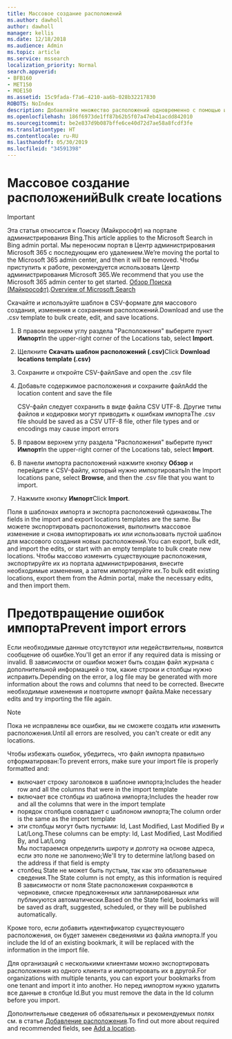 ```yaml
---
title: Массовое создание расположений
ms.author: dawholl
author: dawholl
manager: kellis
ms.date: 12/18/2018
ms.audience: Admin
ms.topic: article
ms.service: mssearch
localization_priority: Normal
search.appverid:
- BFB160
- MET150
- MOE150
ms.assetid: 15c9fada-f7a6-4210-aa6b-028b32217830
ROBOTS: NoIndex
description: Добавляйте множество расположений одновременно с помощью инструментов импорта на портале администрирования Поиска (Майкрософт)
ms.openlocfilehash: 186f6973de1ff87b62b5f07a47eb41acdd842010
ms.sourcegitcommit: be2e837d9b087bffe6ce40d72d7ae58a8fcdf3fe
ms.translationtype: HT
ms.contentlocale: ru-RU
ms.lasthandoff: 05/30/2019
ms.locfileid: "34591398"
---
```

# <a name="bulk-create-locations"></a><span data-ttu-id="cf767-103">Массовое создание расположений</span><span class="sxs-lookup"><span data-stu-id="cf767-103">Bulk create locations</span></span>

> [!IMPORTANT]
> <span data-ttu-id="cf767-104">Эта статья относится к Поиску (Майкрософт) на портале администрирования Bing.</span><span class="sxs-lookup"><span data-stu-id="cf767-104">This article applies to the Microsoft Search in Bing admin portal.</span></span> <span data-ttu-id="cf767-105">Мы переносим портал в Центр администрирования Microsoft 365 с последующим его удалением.</span><span class="sxs-lookup"><span data-stu-id="cf767-105">We’re moving the portal to the Microsoft 365 admin center, and then it will be removed.</span></span> <span data-ttu-id="cf767-106">Чтобы приступить к работе, рекомендуется использовать Центр администрирования Microsoft 365.</span><span class="sxs-lookup"><span data-stu-id="cf767-106">We recommend that you use the Microsoft 365 admin center to get started.</span></span> <span data-ttu-id="cf767-107">[Обзор Поиска (Майкрософт)](overview-microsoft-search.md).</span><span class="sxs-lookup"><span data-stu-id="cf767-107">[Overview of Microsoft Search](overview-microsoft-search.md)</span></span>
    
<span data-ttu-id="cf767-108">Скачайте и используйте шаблон в CSV-формате для массового создания, изменения и сохранения расположений.</span><span class="sxs-lookup"><span data-stu-id="cf767-108">Download and use the .csv template to bulk create, edit, and save locations.</span></span> 
  
1. <span data-ttu-id="cf767-109">В правом верхнем углу раздела "Расположения" выберите пункт **Импорт**</span><span class="sxs-lookup"><span data-stu-id="cf767-109">In the upper-right corner of the Locations tab, select **Import**.</span></span>
    
2. <span data-ttu-id="cf767-110">Щелкните **Скачать шаблон расположений (.csv)**</span><span class="sxs-lookup"><span data-stu-id="cf767-110">Click **Download locations template (.csv)**</span></span>
    
3. <span data-ttu-id="cf767-111">Сохраните и откройте CSV-файл</span><span class="sxs-lookup"><span data-stu-id="cf767-111">Save and open the .csv file</span></span>
    
4. <span data-ttu-id="cf767-112">Добавьте содержимое расположения и сохраните файл</span><span class="sxs-lookup"><span data-stu-id="cf767-112">Add the location content and save the file</span></span>

    <span data-ttu-id="cf767-113">CSV-файл следует сохранить в виде файла CSV UTF-8. Другие типы файлов и кодировки могут приводить к ошибкам импорта</span><span class="sxs-lookup"><span data-stu-id="cf767-113">The .csv file should be saved as a CSV UTF-8 file, other file types and or encodings may cause import errors</span></span>
    
5. <span data-ttu-id="cf767-114">В правом верхнем углу раздела "Расположения" выберите пункт **Импорт**</span><span class="sxs-lookup"><span data-stu-id="cf767-114">In the upper-right corner of the Locations tab, select **Import**.</span></span>
    
6. <span data-ttu-id="cf767-115">В панели импорта расположений нажмите кнопку **Обзор** и перейдите к CSV-файлу, который нужно импортировать</span><span class="sxs-lookup"><span data-stu-id="cf767-115">In the Import locations pane, select **Browse**, and then the .csv file that you want to import.</span></span> 
    
7. <span data-ttu-id="cf767-116">Нажмите кнопку **Импорт**</span><span class="sxs-lookup"><span data-stu-id="cf767-116">Click **Import**.</span></span>

<span data-ttu-id="cf767-117">Поля в шаблонах импорта и экспорта расположений одинаковы.</span><span class="sxs-lookup"><span data-stu-id="cf767-117">The fields in the import and export locations templates are the same.</span></span> <span data-ttu-id="cf767-118">Вы можете экспортировать расположения, выполнить массовое изменение и снова импортировать их или использовать пустой шаблон для массового создания новых расположений.</span><span class="sxs-lookup"><span data-stu-id="cf767-118">You can export, bulk edit, and import the edits, or start with an empty template to bulk create new locations.</span></span> <span data-ttu-id="cf767-119">Чтобы массово изменить существующие расположения, экспортируйте их из портала администрирования, внесите необходимые изменения, а затем импортируйте их.</span><span class="sxs-lookup"><span data-stu-id="cf767-119">To bulk edit existing locations, export them from the Admin portal, make the necessary edits, and then import them.</span></span>

# <a name="prevent-import-errors"></a><span data-ttu-id="cf767-120">Предотвращение ошибок импорта</span><span class="sxs-lookup"><span data-stu-id="cf767-120">Prevent import errors</span></span>  
<span data-ttu-id="cf767-121">Если необходимые данные отсутствуют или недействительны, появится сообщение об ошибке.</span><span class="sxs-lookup"><span data-stu-id="cf767-121">You'll get an error if any required data is missing or invalid.</span></span> <span data-ttu-id="cf767-122">В зависимости от ошибки может быть создан файл журнала с дополнительной информацией о том, какие строки и столбцы нужно исправить.</span><span class="sxs-lookup"><span data-stu-id="cf767-122">Depending on the error, a log file may be generated with more information about the rows and columns that need to be corrected.</span></span> <span data-ttu-id="cf767-123">Внесите необходимые изменения и повторите импорт файла.</span><span class="sxs-lookup"><span data-stu-id="cf767-123">Make necessary edits and try importing the file again.</span></span>
  
> [!NOTE]
> <span data-ttu-id="cf767-124">Пока не исправлены все ошибки, вы не сможете создать или изменить расположения.</span><span class="sxs-lookup"><span data-stu-id="cf767-124">Until all errors are resolved, you can't create or edit any locations.</span></span> 

<span data-ttu-id="cf767-125">Чтобы избежать ошибок, убедитесь, что файл импорта правильно отформатирован:</span><span class="sxs-lookup"><span data-stu-id="cf767-125">To prevent errors, make sure your import file is properly formatted and:</span></span>
- <span data-ttu-id="cf767-126">включает строку заголовков в шаблоне импорта;</span><span class="sxs-lookup"><span data-stu-id="cf767-126">Includes the header row and all the columns that were in the import template</span></span>
- <span data-ttu-id="cf767-127">включает все столбцы из шаблона импорта;</span><span class="sxs-lookup"><span data-stu-id="cf767-127">Includes the header row and all the columns that were in the import template</span></span>
- <span data-ttu-id="cf767-128">порядок столбцов совпадает с шаблоном импорта;</span><span class="sxs-lookup"><span data-stu-id="cf767-128">The column order is the same as the import template</span></span>
- <span data-ttu-id="cf767-129">эти столбцы могут быть пустыми: Id, Last Modified, Last Modified By и Lat/Long.</span><span class="sxs-lookup"><span data-stu-id="cf767-129">These columns can be empty: Id, Last Modified, Last Modified By, and Lat/Long</span></span>  
<span data-ttu-id="cf767-130">Мы постараемся определить широту и долготу на основе адреса, если это поле не заполнено;</span><span class="sxs-lookup"><span data-stu-id="cf767-130">We'll try to determine lat/long based on the address if that field is empty</span></span>
- <span data-ttu-id="cf767-131">столбец State не может быть пустым, так как это обязательные сведения.</span><span class="sxs-lookup"><span data-stu-id="cf767-131">The State column is not empty, as this information is required</span></span>  
<span data-ttu-id="cf767-132">В зависимости от поля State расположения сохраняются в черновике, списке предложенных или запланированных или публикуются автоматически.</span><span class="sxs-lookup"><span data-stu-id="cf767-132">Based on the State field, bookmarks will be saved as draft, suggested, scheduled, or they will be published automatically.</span></span>

<span data-ttu-id="cf767-133">Кроме того, если добавить идентификатор существующего расположения, он будет заменен сведениями из файла импорта.</span><span class="sxs-lookup"><span data-stu-id="cf767-133">If you include the Id of an existing bookmark, it will be replaced with the information in the import file.</span></span>

<span data-ttu-id="cf767-134">Для организаций с несколькими клиентами можно экспортировать расположения из одного клиента и импортировать их в другой.</span><span class="sxs-lookup"><span data-stu-id="cf767-134">For organizations with multiple tenants, you can export your bookmarks from one tenant and import it into another.</span></span> <span data-ttu-id="cf767-135">Но перед импортом нужно удалить все данные в столбце Id.</span><span class="sxs-lookup"><span data-stu-id="cf767-135">But you must remove the data in the Id column before you import.</span></span>
  
<span data-ttu-id="cf767-136">Дополнительные сведения об обязательных и рекомендуемых полях см. в статье [Добавление расположения](add-a-location.md).</span><span class="sxs-lookup"><span data-stu-id="cf767-136">To find out more about required and recommended fields, see [Add a location](add-a-location.md).</span></span>

  


